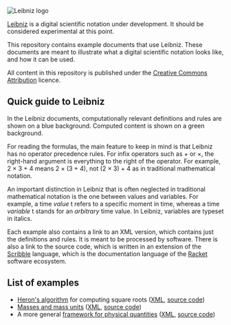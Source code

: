 ![Leibniz logo](https://github.com/khinsen/leibniz/raw/master/logo/horizontal-leibniz-logo-500-x-150-png.png)

[Leibniz](https://github.com/khinsen/leibniz) is a digital scientific notation under development. It should be considered experimental at this point.

This repository contains example documents that use Leibniz. These documents are meant to illustrate what a digital scientific notation looks like, and how it can be used.

All content in this repository is published under the [Creative Commons Attribution](https://creativecommons.org/licenses/by/4.0/) licence.

## Quick guide to Leibniz

In the Leibniz documents, computationally relevant definitions and rules are shown on a blue background. Computed content is shown on a green background.

For reading the formulas, the main feature to keep in mind is that Leibniz has no operator precedence rules. For infix operators such as + or ×, the right-hand argument is everything to the right of the operator. For example, 2 × 3 + 4 means 2 × (3 + 4), not (2 × 3) + 4 as in traditional mathematical notation.

An important distinction in Leibniz that is often neglected in traditional mathematical notation is the one between values and variables. For example, a time *value* t refers to a specific moment in time, whereas a time *variable* t stands for an *arbitrary* time value. In Leibniz, variables are typeset in italics.

Each example also contains a link to an XML version, which contains just the definitions and rules. It is meant to be processed by software. There is also a link to the source code, which is written in an extension of the [Scribble](https://docs.racket-lang.org/scribble/index.html) language, which is the documentation language of the [Racket](http://racket-lang.org/) software ecosystem.


## List of examples

 - [Heron's algorithm](examples/heron.html) for computing square roots ([XML](examples/heron.xml), [source code](https://github.com/khinsen/leibniz-examples/blob/master/examples/heron.rkt))
 - [Masses and mass units](examples/masses.html) ([XML](examples/masses.xml), [source code](https://github.com/khinsen/leibniz-examples/blob/master/examples/masses.rkt))
- A more general [framework for physical quantities](examples/quantities.html) ([XML](examples/quantities.xml), [source code](https://github.com/khinsen/leibniz-examples/blob/master/examples/quantities.rkt))
